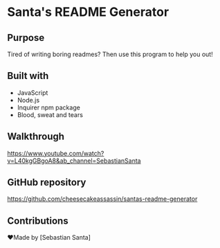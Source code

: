 # Santa's README Generator

## Purpose
Tired of writing boring readmes? Then use this program to help you out!

## Built with
* JavaScript
* Node.js
* Inquirer npm package
* Blood, sweat and tears

## Walkthrough 
https://www.youtube.com/watch?v=L40kgGBgoA8&ab_channel=SebastianSanta

## GitHub repository 
https://github.com/cheesecakeassassin/santas-readme-generator

## Contributions
❤️Made by [Sebastian Santa]
